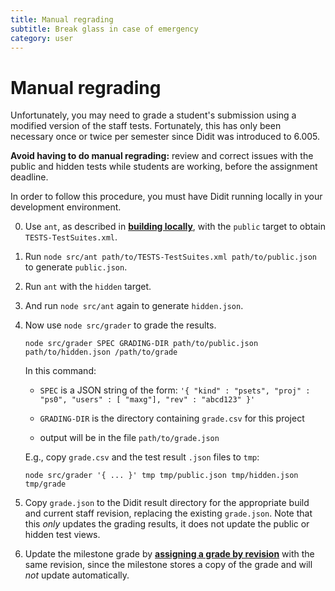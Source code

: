 ```yaml
---
title: Manual regrading
subtitle: Break glass in case of emergency
category: user
---
```


# Manual regrading

Unfortunately, you may need to grade a student's submission using a modified version of the staff tests.
Fortunately, this has only been necessary once or twice per semester since Didit was introduced to 6.005.

**Avoid having to do manual regrading:** review and correct issues with the public and hidden tests while students are working, before the assignment deadline.

In order to follow this procedure, you must have Didit running locally in your development environment.

0.  Use `ant`, as described in **[building locally]**, with the `public` target to obtain `TESTS-TestSuites.xml`.

0.  Run `node src/ant path/to/TESTS-TestSuites.xml path/to/public.json` to generate `public.json`.

0.  Run `ant` with the `hidden` target.

0.  And run `node src/ant` again to generate `hidden.json`.

0.  Now use `node src/grader` to grade the results.

        node src/grader SPEC GRADING-DIR path/to/public.json path/to/hidden.json /path/to/grade

    In this command:

    + `SPEC` is a JSON string of the form: `'{ "kind" : "psets", "proj" : "ps0", "users" : [ "maxg"], "rev" : "abcd123" }'`

    + `GRADING-DIR` is the directory containing `grade.csv` for this project

    + output will be in the file `path/to/grade.json`
    
    E.g., copy `grade.csv` and the test result `.json` files to `tmp`:
    
        node src/grader '{ ... }' tmp tmp/public.json tmp/hidden.json tmp/grade

0.  Copy `grade.json` to the Didit result directory for the appropriate build and current staff revision, replacing the existing `grade.json`.
    Note that this *only* updates the grading results, it does not update the public or hidden test views.

0.  Update the milestone grade by **[assigning a grade by revision]** with the same revision, since the milestone stores a copy of the grade and will *not* update automatically.

[building locally]: building-locally.html
[assigning a grade by revision]: grade-assignment.html#assigning-grades-by-revision
